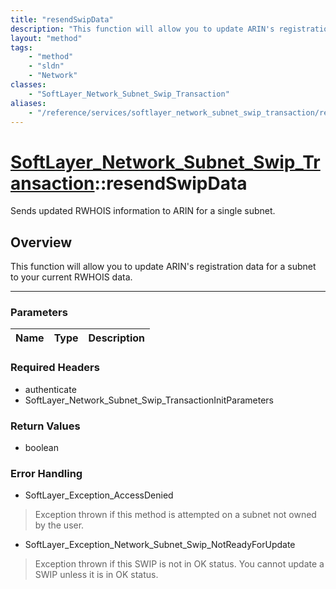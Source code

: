 ```yaml
---
title: "resendSwipData"
description: "This function will allow you to update ARIN's registration data for a subnet to your current RWHOIS data."
layout: "method"
tags:
    - "method"
    - "sldn"
    - "Network"
classes:
    - "SoftLayer_Network_Subnet_Swip_Transaction"
aliases:
    - "/reference/services/softlayer_network_subnet_swip_transaction/resendSwipData"
---
```

# [SoftLayer_Network_Subnet_Swip_Transaction](/reference/services/SoftLayer_Network_Subnet_Swip_Transaction)::resendSwipData

Sends updated RWHOIS information to ARIN for a single subnet.


## Overview 
This function will allow you to update ARIN's registration data for a subnet to your current RWHOIS data. 

-----

### Parameters 
|Name | Type | Description |
| --- | --- | --- |


### Required Headers
* authenticate
* SoftLayer_Network_Subnet_Swip_TransactionInitParameters


### Return Values
* boolean



### Error Handling

* SoftLayer_Exception_AccessDenied 

> Exception thrown if this method is attempted on a subnet not owned by the user. 

* SoftLayer_Exception_Network_Subnet_Swip_NotReadyForUpdate 

> Exception thrown if this SWIP is not in OK status.  You cannot update a SWIP unless it is in OK status. 



